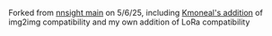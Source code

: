 Forked from [nnsight main](https://github.com/ndif-team/nnsight) on 5/6/25, including [Kmoneal's addition](https://github.com/ndif-team/nnsight/pull/417/files) of img2img compatibility and my own addition of LoRa compatibility

